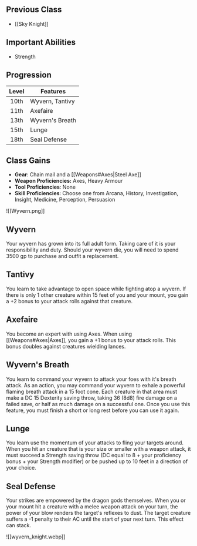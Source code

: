 ## Previous Class
- [[Sky Knight]]
## Important Abilities
- Strength
## Progression

| Level | Features        |
| :---: | --------------- |
| 10th  | Wyvern, Tantivy |
| 11th  | Axefaire        |
| 13th  | Wyvern's Breath |
| 15th  | Lunge           |
| 18th  | Seal Defense    |
## Class Gains
- **Gear**: Chain mail and a [[Weapons#Axes|Steel Axe]]
- **Weapon Proficiencies:** Axes, Heavy Armour
- **Tool Proficiencies**: None
- **Skill Proficiencies**: Choose one from Arcana, History, Investigation, Insight, Medicine, Perception, Persuasion

![[Wyvern.png]]

## Wyvern
Your wyvern has grown into its full adult form. Taking care of it is your responsibility and duty. Should your wyvern die, you will need to spend 3500 gp to purchase and outfit a replacement.
## Tantivy
You learn to take advantage to open space while fighting atop a wyvern.
If there is only 1 other creature within 15 feet of you and your mount, you gain a +2 bonus to your attack rolls against that creature.
## Axefaire
You become an expert with using Axes.
When using [[Weapons#Axes|Axes]], you gain a +1 bonus to your attack rolls. This bonus doubles against creatures wielding lances.
## Wyvern's Breath
You learn to command your wyvern to attack your foes with it's breath attack.
As an action, you may command your wyvern to exhale a powerful flaming breath attack in a 15 foot cone. Each creature in that area must make a DC 15 Dexterity saving throw, taking 36 (8d8) fire damage on a failed save, or half as much damage on a successful one.
Once you use this feature, you must finish a short or long rest before you can use it again.
## Lunge
You learn use the momentum of your attacks to fling your targets around.
When you hit an creature that is your size or smaller with a weapon attack, it must succeed a Strength saving throw (DC equal to 8 + your proficiency bonus + your Strength modifier) or be pushed up to 10 feet in a direction of your choice. 
## Seal Defense
Your strikes are empowered by the dragon gods themselves. When you or your mount hit a creature with a melee weapon attack on your turn, the power of your blow renders the target's reflexes to dust. The target creature suffers a -1 penalty to their AC until the start of your next
turn. This effect can stack.

![[wyvern_knight.webp]]